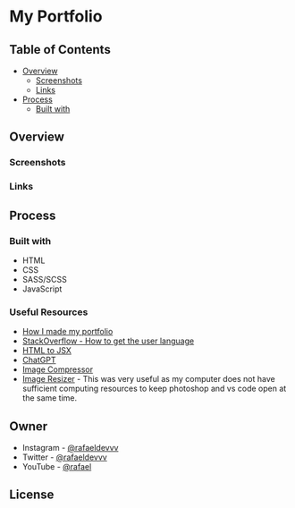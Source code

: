 # My Portfolio

## Table of Contents
- [Overview](#overview)
   - [Screenshots](#screenshots)
   - [Links](#links)
- [Process](#process)
   - [Built with](#built-with)

## Overview
### Screenshots
### Links

## Process
### Built with

- HTML
- CSS
- SASS/SCSS
- JavaScript

### Useful Resources
- [How I made my portfolio](https://tekolio.com/how-i-made-my-portfolio-in-react/#:~:text=Making%20a%20portfolio%20in%20HTML,we%20have%20as%20React%20developers.)
- [StackOverflow - How to get the user language](https://stackoverflow.com/questions/8199760/how-to-get-the-browser-language-using-javascript)
- [HTML to JSX](https://transform.tools/html-to-jsx)
- [ChatGPT](https://chat.openai.com/)
- [Image Compressor](https://imagecompressor.com/)
- [Image Resizer](https://imageresizer.com/) - This was very useful as my computer does not have sufficient computing resources to keep photoshop and vs code open at the same time.

## Owner
- Instagram - [@rafaeldevvv](https://www.instagram.com/rafaeldevvv)
- Twitter - [@rafaeldevvv](https://www.twitter.com/rafaeldevvv)
- YouTube - [@rafael]()

## License